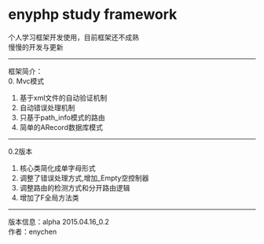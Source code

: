 # enyphp study framework

个人学习框架开发使用，目前框架还不成熟<br/>
慢慢的开发与更新<br/>

---------------------------------------------------
框架简介：<br/>
0. Mvc模式<br/>
1. 基于xml文件的自动验证机制<br/>
2. 自动错误处理机制<br/>
3. 只基于path_info模式的路由<br/>
4. 简单的ARecord数据库模式<br/>

---------------------------------------------------
0.2版本
1. 核心类简化成单字母形式<br/>
2. 调整了错误处理方式,增加_Empty空控制器<br/>
3. 调整路由的检测方式和分开路由逻辑<br/>
4. 增加了F全局方法类<br/>

---------------------------------------------------
版本信息：alpha 2015.04.16_0.2<br/>
作者：enychen<br/>
